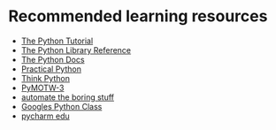 # Recommended learning resources

* [The Python Tutorial][The Python Tutorial]
* [The Python Library Reference][The Python Library Reference]
* [The Python Docs][python docs]
* [Practical Python][practical python]
* [Think Python][think python]
* [PyMOTW-3][pymotw-3]
* [automate the boring stuff][automate the boring stuff]
* [Googles Python Class][Googles Python Class]
* [pycharm edu][pycharm edu]


[Practical Python]: https://dabeaz-course.github.io/practical-python/
[The Python Tutorial]: https://docs.python.org/3/tutorial/index.html
[The Python Library Reference]: https://docs.python.org/3/library/index.html
[Googles Python Class]: https://developers.google.com/edu/python
[Think Python]: http://www.greenteapress.com/thinkpython/html/index.html
[automate the boring stuff]: https://automatetheboringstuff.com/
[pycharm edu]: https://www.jetbrains.com/pycharm-edu/
[python docs]: https://docs.python.org/3/
[pymotw-3]: https://pymotw.com/3/
